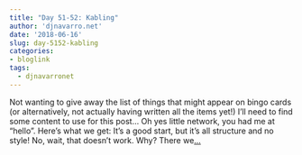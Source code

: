 ```yaml
---
title: "Day 51-52: Kabling"
author: 'djnavarro.net'
date: '2018-06-16'
slug: day-5152-kabling
categories:
- bloglink
tags:
  - djnavarronet
---
```


Not wanting to give away the list of things that might appear on bingo cards (or alternatively, not actually having written all the items yet!) I’ll need to find some content to use for this post… Oh yes little network, you had me at “hello”. Here’s what we get: It’s a good start, but it’s all structure and no style! No, wait, that doesn’t work. Why? There we[... <i class="fas fa-external-link-alt"></i>](https://djnavarro.net/post/2018-06-16-kabling/)

